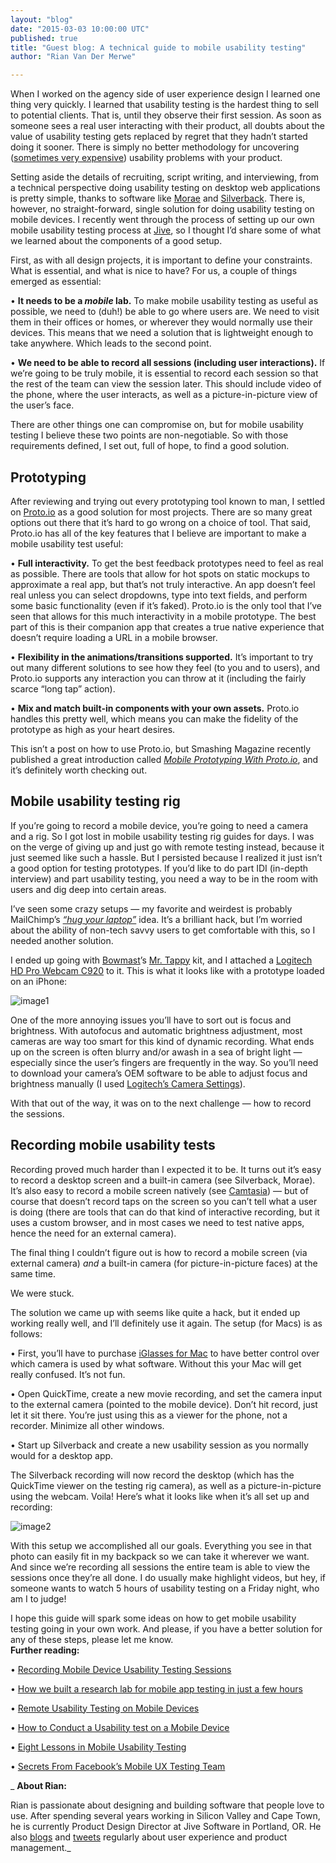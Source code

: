 ```yaml
---
layout: "blog"
date: "2015-03-03 10:00:00 UTC"
published: true
title: "Guest blog: A technical guide to mobile usability testing"
author: "Rian Van Der Merwe"

---
```


When I worked on the agency side of user experience design I learned one thing very quickly. I learned that usability testing is the hardest thing to sell to potential clients. That is, until they observe their first session. As soon as someone sees a real user interacting with their product, all doubts about the value of usability testing gets replaced by regret that they hadn’t started doing it sooner. There is simply no better methodology for uncovering ([sometimes very expensive](http://www.uie.com/articles/three\_hund\_million\_button/)) usability problems with your product.  


Setting aside the details of recruiting, script writing, and interviewing, from a technical perspective doing usability testing on desktop web applications is pretty simple, thanks to software like [Morae](http://www.techsmith.com/morae.html) and [Silverback](http://silverbackapp.com). There is, however, no straight-forward, single solution for doing usability testing on mobile devices. I recently went through the process of setting up our own mobile usability testing process at [Jive](https://www.jivesoftware.com), so I thought I’d share some of what we learned about the components of a good setup.  


First, as with all design projects, it is important to define your constraints. What is essential, and what is nice to have? For us, a couple of things emerged as essential:  


• **It needs to be a _mobile_ lab.** To make mobile usability testing as useful as possible, we need to (duh!) be able to go where users are. We need to visit them in their offices or homes, or wherever they would normally use their devices. This means that we need a solution that is lightweight enough to take anywhere. Which leads to the second point.  


• **We need to be able to record all sessions (including user interactions).** If we’re going to be truly mobile, it is essential to record each session so that the rest of the team can view the session later. This should include video of the phone, where the user interacts, as well as a picture-in-picture view of the user’s face.  


There are other things one can compromise on, but for mobile usability testing I believe these two points are non-negotiable. So with those requirements defined, I set out, full of hope, to find a good solution.

## Prototyping
 After reviewing and trying out every prototyping tool known to man, I settled on [Proto.io](https://proto.io) as a good solution for most projects. There are so many great options out there that it’s hard to go wrong on a choice of tool. That said, Proto.io has all of the key features that I believe are important to make a mobile usability test useful:  


• **Full interactivity.** To get the best feedback prototypes need to feel as real as possible. There are tools that allow for hot spots on static mockups to approximate a real app, but that’s not truly interactive. An app doesn’t feel real unless you can select dropdowns, type into text fields, and perform some basic functionality (even if it’s faked). Proto.io is the only tool that I’ve seen that allows for this much interactivity in a mobile prototype. The best part of this is their companion app that creates a true native experience that doesn’t require loading a URL in a mobile browser.  


• **Flexibility in the animations/transitions supported.** It’s important to try out many different solutions to see how they feel (to you and to users), and Proto.io supports any interaction you can throw at it (including the fairly scarce “long tap” action).  


• **Mix and match built-in components with your own assets.** Proto.io handles this pretty well, which means you can make the fidelity of the prototype as high as your heart desires.  


This isn’t a post on how to use Proto.io, but Smashing Magazine recently published a great introduction called _[Mobile Prototyping With Proto.io](http://www.smashingmagazine.com/2015/02/19/mobile-prototyping-with-protoio/)_, and it’s definitely worth checking out.  
  

## Mobile usability testing rig
 If you’re going to record a mobile device, you’re going to need a camera and a rig. So I got lost in mobile usability testing rig guides for days. I was on the verge of giving up and just go with remote testing instead, because it just seemed like such a hassle. But I persisted because I realized it just isn’t a good option for testing prototypes. If you’d like to do part IDI (in-depth interview) and part usability testing, you need a way to be in the room with users and dig deep into certain areas.  


I’ve seen some crazy setups — my favorite and weirdest is probably MailChimp’s _[“hug your laptop”](http://blog.mailchimp.com/remote-usability-testing-on-mobile-devices/)_ idea. It’s a brilliant hack, but I’m worried about the ability of non-tech savvy users to get comfortable with this, so I needed another solution.  


I ended up going with [Bowmast](http://www.bowmast.com)’s [Mr. Tappy](http://www.mrtappy.com) kit, and I attached a [Logitech HD Pro Webcam C920](http://www.amazon.com/Logitech-Webcam-Widescreen-Calling-Recording/dp/B006JH8T3S/ref=sr\_1\_1?sr=8-1&ie=UTF8&tag=leavethegreat-20&qid=1422922486) to it. This is what it looks like with a prototype loaded on an iPhone:  


![image1](http://i1291.photobucket.com/albums/b548/grammccram/Screen%20Shot%202015-02-27%20at%2014.17.43\_zpsxgosgalf.png)  


One of the more annoying issues you’ll have to sort out is focus and brightness. With autofocus and automatic brightness adjustment, most cameras are way too smart for this kind of dynamic recording. What ends up on the screen is often blurry and/or awash in a sea of bright light — especially since the user’s fingers are frequently in the way. So you’ll need to download your camera’s OEM software to be able to adjust focus and brightness manually (I used [Logitech’s Camera Settings](https://itunes.apple.com/us/app/logitech-camera-settings/id638332853?mt=12)).  


With that out of the way, it was on to the next challenge — how to record the sessions.  
  

## Recording mobile usability tests


Recording proved much harder than I expected it to be. It turns out it’s easy to record a desktop screen and a built-in camera (see Silverback, Morae). It’s also easy to record a mobile screen natively (see [Camtasia](http://www.techsmith.com/camtasia.html)) — but of course that doesn’t record taps on the screen so you can’t tell what a user is doing (there are tools that can do that kind of interactive recording, but it uses a custom browser, and in most cases we need to test native apps, hence the need for an external camera).  


The final thing I couldn’t figure out is how to record a mobile screen (via external camera) _and_ a built-in camera (for picture-in-picture faces) at the same time.  


We were stuck.  


The solution we came up with seems like quite a hack, but it ended up working really well, and I’ll definitely use it again. The setup (for Macs) is as follows:  


• First, you’ll have to purchase [iGlasses for Mac](http://www.ecamm.com/mac/iglasses/) to have better control over which camera is used by what software. Without this your Mac will get really confused. It’s not fun.  
 • Open QuickTime, create a new movie recording, and set the camera input to the external camera (pointed to the mobile device). Don’t hit record, just let it sit there. You’re just using this as a viewer for the phone, not a recorder. Minimize all other windows.  
 • Start up Silverback and create a new usability session as you normally would for a desktop app.  


The Silverback recording will now record the desktop (which has the QuickTime viewer on the testing rig camera), as well as a picture-in-picture using the webcam. Voila! Here’s what it looks like when it’s all set up and recording:  


![image2](http://i1291.photobucket.com/albums/b548/grammccram/Screen%20Shot%202015-02-27%20at%2014.17.53\_zpsatmj9wvj.png)  


With this setup we accomplished all our goals. Everything you see in that photo can easily fit in my backpack so we can take it wherever we want. And since we’re recording all sessions the entire team is able to view the sessions once they’re all done. I do usually make highlight videos, but hey, if someone wants to watch 5 hours of usability testing on a Friday night, who am I to judge!  


I hope this guide will spark some ideas on how to get mobile usability testing going in your own work. And please, if you have a better solution for any of these steps, please let me know.  
**Further reading:**  
 • [Recording Mobile Device Usability Testing Sessions](http://www.thoughtworks.com/insights/blog/recording-mobile-device-usability-testing-sessions-–-guerrilla-style)  
 • [How we built a research lab for mobile app testing in just a few hours](http://www.gv.com/lib/how-we-built-a-research-lab-for-mobile-app-testing-in-just-a-few-hours)  
 • [Remote Usability Testing on Mobile Devices](http://blog.mailchimp.com/remote-usability-testing-on-mobile-devices/)  
 • [How to Conduct a Usability test on a Mobile Device](http://www.measuringu.com/blog/mobile-usability-test.php)  
 • [Eight Lessons in Mobile Usability Testing](http://uxmag.com/articles/eight-lessons-in-mobile-usability-testing)  
 • [Secrets From Facebook’s Mobile UX Testing Team](http://www.fastcolabs.com/3007979/open-company/secrets-facebooks-mobile-ux-testing-team)  
  
_ **About Rian:**  
 Rian is passionate about designing and building software that people love to use. After spending several years working in Silicon Valley and Cape Town, he is currently Product Design Director at Jive Software in Portland, OR. He also [blogs](http://www.elezea.com) and [tweets](https://twitter.com/RianVDM) regularly about user experience and product management._  
